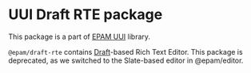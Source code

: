 # UUI Draft RTE package

This package is a part of [EPAM UUI](https://github.com/epam/UUI) library.

`@epam/draft-rte` contains [Draft](https://draftjs.org/)-based Rich Text Editor. This package is deprecated, as we switched to the Slate-based editor in @epam/editor.